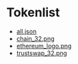 # Tokenlist

* [all.json](./all.json)
* [chain_32.png](./chain_32.png)
* [ethereum_logo.png](./ethereum_logo.png)
* [trustswap_32.png](./trustswap_32.png)

